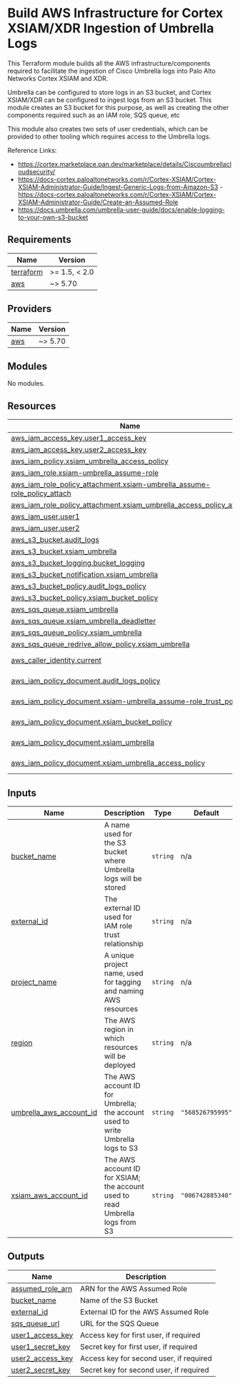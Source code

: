 # Build AWS Infrastructure for Cortex XSIAM/XDR Ingestion of Umbrella Logs

This Terraform module builds all the AWS infrastructure/components required to facilitate the ingestion of Cisco Umbrella logs into Palo Alto Networks Cortex XSIAM and XDR.

Umbrella can be configured to store logs in an S3 bucket, and Cortex XSIAM/XDR can be configured to ingest logs from an S3 bucket. This module creates an S3 bucket for this purpose, as well as creating the other components required such as an IAM role, SQS queue, etc

This module also creates two sets of user credentials, which can be provided to other tooling which requires access to the Umbrella logs.

Reference Links:
- https://cortex.marketplace.pan.dev/marketplace/details/Ciscoumbrellacloudsecurity/
- https://docs-cortex.paloaltonetworks.com/r/Cortex-XSIAM/Cortex-XSIAM-Administrator-Guide/Ingest-Generic-Logs-from-Amazon-S3
 -https://docs-cortex.paloaltonetworks.com/r/Cortex-XSIAM/Cortex-XSIAM-Administrator-Guide/Create-an-Assumed-Role
- https://docs.umbrella.com/umbrella-user-guide/docs/enable-logging-to-your-own-s3-bucket


<!-- BEGIN_TF_DOCS -->
## Requirements

| Name | Version |
|------|---------|
| <a name="requirement_terraform"></a> [terraform](#requirement\_terraform) | >= 1.5, < 2.0 |
| <a name="requirement_aws"></a> [aws](#requirement\_aws) | ~> 5.70 |

## Providers

| Name | Version |
|------|---------|
| <a name="provider_aws"></a> [aws](#provider\_aws) | ~> 5.70 |

## Modules

No modules.

## Resources

| Name | Type |
|------|------|
| [aws_iam_access_key.user1_access_key](https://registry.terraform.io/providers/hashicorp/aws/latest/docs/resources/iam_access_key) | resource |
| [aws_iam_access_key.user2_access_key](https://registry.terraform.io/providers/hashicorp/aws/latest/docs/resources/iam_access_key) | resource |
| [aws_iam_policy.xsiam_umbrella_access_policy](https://registry.terraform.io/providers/hashicorp/aws/latest/docs/resources/iam_policy) | resource |
| [aws_iam_role.xsiam-umbrella_assume-role](https://registry.terraform.io/providers/hashicorp/aws/latest/docs/resources/iam_role) | resource |
| [aws_iam_role_policy_attachment.xsiam-umbrella_assume-role_policy_attach](https://registry.terraform.io/providers/hashicorp/aws/latest/docs/resources/iam_role_policy_attachment) | resource |
| [aws_iam_role_policy_attachment.xsiam_umbrella_access_policy_attach](https://registry.terraform.io/providers/hashicorp/aws/latest/docs/resources/iam_role_policy_attachment) | resource |
| [aws_iam_user.user1](https://registry.terraform.io/providers/hashicorp/aws/latest/docs/resources/iam_user) | resource |
| [aws_iam_user.user2](https://registry.terraform.io/providers/hashicorp/aws/latest/docs/resources/iam_user) | resource |
| [aws_s3_bucket.audit_logs](https://registry.terraform.io/providers/hashicorp/aws/latest/docs/resources/s3_bucket) | resource |
| [aws_s3_bucket.xsiam_umbrella](https://registry.terraform.io/providers/hashicorp/aws/latest/docs/resources/s3_bucket) | resource |
| [aws_s3_bucket_logging.bucket_logging](https://registry.terraform.io/providers/hashicorp/aws/latest/docs/resources/s3_bucket_logging) | resource |
| [aws_s3_bucket_notification.xsiam_umbrella](https://registry.terraform.io/providers/hashicorp/aws/latest/docs/resources/s3_bucket_notification) | resource |
| [aws_s3_bucket_policy.audit_logs_policy](https://registry.terraform.io/providers/hashicorp/aws/latest/docs/resources/s3_bucket_policy) | resource |
| [aws_s3_bucket_policy.xsiam_bucket_policy](https://registry.terraform.io/providers/hashicorp/aws/latest/docs/resources/s3_bucket_policy) | resource |
| [aws_sqs_queue.xsiam_umbrella](https://registry.terraform.io/providers/hashicorp/aws/latest/docs/resources/sqs_queue) | resource |
| [aws_sqs_queue.xsiam_umbrella_deadletter](https://registry.terraform.io/providers/hashicorp/aws/latest/docs/resources/sqs_queue) | resource |
| [aws_sqs_queue_policy.xsiam_umbrella](https://registry.terraform.io/providers/hashicorp/aws/latest/docs/resources/sqs_queue_policy) | resource |
| [aws_sqs_queue_redrive_allow_policy.xsiam_umbrella](https://registry.terraform.io/providers/hashicorp/aws/latest/docs/resources/sqs_queue_redrive_allow_policy) | resource |
| [aws_caller_identity.current](https://registry.terraform.io/providers/hashicorp/aws/latest/docs/data-sources/caller_identity) | data source |
| [aws_iam_policy_document.audit_logs_policy](https://registry.terraform.io/providers/hashicorp/aws/latest/docs/data-sources/iam_policy_document) | data source |
| [aws_iam_policy_document.xsiam-umbrella_assume-role_trust_policy](https://registry.terraform.io/providers/hashicorp/aws/latest/docs/data-sources/iam_policy_document) | data source |
| [aws_iam_policy_document.xsiam_bucket_policy](https://registry.terraform.io/providers/hashicorp/aws/latest/docs/data-sources/iam_policy_document) | data source |
| [aws_iam_policy_document.xsiam_umbrella](https://registry.terraform.io/providers/hashicorp/aws/latest/docs/data-sources/iam_policy_document) | data source |
| [aws_iam_policy_document.xsiam_umbrella_access_policy](https://registry.terraform.io/providers/hashicorp/aws/latest/docs/data-sources/iam_policy_document) | data source |

## Inputs

| Name | Description | Type | Default | Required |
|------|-------------|------|---------|:--------:|
| <a name="input_bucket_name"></a> [bucket\_name](#input\_bucket\_name) | A name used for the S3 bucket where Umbrella logs will be stored | `string` | n/a | yes |
| <a name="input_external_id"></a> [external\_id](#input\_external\_id) | The external ID used for IAM role trust relationship | `string` | n/a | yes |
| <a name="input_project_name"></a> [project\_name](#input\_project\_name) | A unique project name, used for tagging and naming AWS resources | `string` | n/a | yes |
| <a name="input_region"></a> [region](#input\_region) | The AWS region in which resources will be deployed | `string` | n/a | yes |
| <a name="input_umbrella_aws_account_id"></a> [umbrella\_aws\_account\_id](#input\_umbrella\_aws\_account\_id) | The AWS account ID for Umbrella; the account used to write Umbrella logs to S3 | `string` | `"568526795995"` | no |
| <a name="input_xsiam_aws_account_id"></a> [xsiam\_aws\_account\_id](#input\_xsiam\_aws\_account\_id) | The AWS account ID for XSIAM; the account used to read Umbrella logs from S3 | `string` | `"006742885340"` | no |

## Outputs

| Name | Description |
|------|-------------|
| <a name="output_assumed_role_arn"></a> [assumed\_role\_arn](#output\_assumed\_role\_arn) | ARN for the AWS Assumed Role |
| <a name="output_bucket_name"></a> [bucket\_name](#output\_bucket\_name) | Name of the S3 Bucket |
| <a name="output_external_id"></a> [external\_id](#output\_external\_id) | External ID for the AWS Assumed Role |
| <a name="output_sqs_queue_url"></a> [sqs\_queue\_url](#output\_sqs\_queue\_url) | URL for the SQS Queue |
| <a name="output_user1_access_key"></a> [user1\_access\_key](#output\_user1\_access\_key) | Access key for first user, if required |
| <a name="output_user1_secret_key"></a> [user1\_secret\_key](#output\_user1\_secret\_key) | Secret key for first user, if required |
| <a name="output_user2_access_key"></a> [user2\_access\_key](#output\_user2\_access\_key) | Access key for second user, if required |
| <a name="output_user2_secret_key"></a> [user2\_secret\_key](#output\_user2\_secret\_key) | Secret key for second user, if required |
<!-- END_TF_DOCS -->
